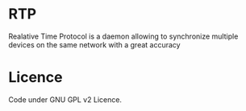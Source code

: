 # RTP
Realative Time Protocol is a daemon allowing to synchronize multiple devices on the same network with a great accuracy

# Licence
Code under GNU GPL v2 Licence.
